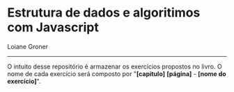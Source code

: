 # Estrutura de dados e algoritimos com Javascript
Loiane Groner

---
O intuito desse repositório é armazenar os exercícios propostos no livro.
O nome de cada exercício será composto por "**[capitulo]** **[página]** - **[nome do exercício]**".


